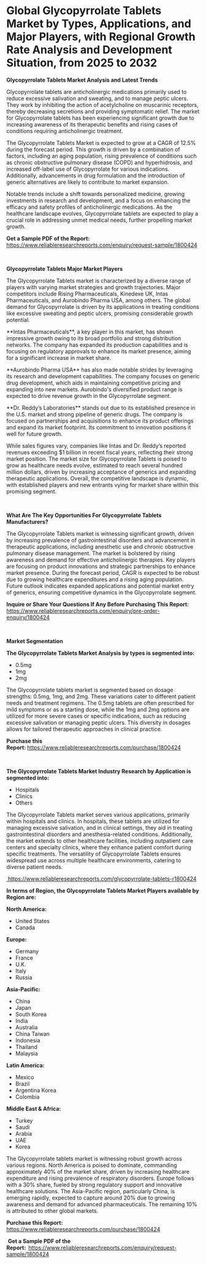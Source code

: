 <p><h1>Global Glycopyrrolate Tablets Market by Types, Applications, and Major Players, with Regional Growth Rate Analysis and Development Situation, from 2025 to 2032</h1></p><p><strong>Glycopyrrolate Tablets Market Analysis and Latest Trends</strong></p>
<p><p>Glycopyrrolate tablets are anticholinergic medications primarily used to reduce excessive salivation and sweating, and to manage peptic ulcers. They work by inhibiting the action of acetylcholine on muscarinic receptors, thereby decreasing secretions and providing symptomatic relief. The market for Glycopyrrolate tablets has been experiencing significant growth due to increasing awareness of its therapeutic benefits and rising cases of conditions requiring anticholinergic treatment.</p><p>The Glycopyrrolate Tablets Market is expected to grow at a CAGR of 12.5% during the forecast period. This growth is driven by a combination of factors, including an aging population, rising prevalence of conditions such as chronic obstructive pulmonary disease (COPD) and hyperhidrosis, and increased off-label use of Glycopyrrolate for various indications. Additionally, advancements in drug formulation and the introduction of generic alternatives are likely to contribute to market expansion.</p><p>Notable trends include a shift towards personalized medicine, growing investments in research and development, and a focus on enhancing the efficacy and safety profiles of anticholinergic medications. As the healthcare landscape evolves, Glycopyrrolate tablets are expected to play a crucial role in addressing unmet medical needs, further propelling market growth.</p></p>
<p><strong>Get a Sample PDF of the Report:&nbsp;</strong> <a href="https://www.reliableresearchreports.com/enquiry/request-sample/1800424?utm_campaign=3681&utm_medium=2&utm_source=Github&utm_content=ia&utm_term=19042025&utm_id=glycopyrrolate-tablets">https://www.reliableresearchreports.com/enquiry/request-sample/1800424</a></p>
<p>&nbsp;</p>
<p><strong>Glycopyrrolate Tablets Major Market Players</strong></p>
<p><p>The Glycopyrrolate Tablets market is characterized by a diverse range of players with varying market strategies and growth trajectories. Major competitors include Rising Pharmaceuticals, Kinedexe UK, Intas Pharmaceuticals, and Aurobindo Pharma USA, among others. The global demand for Glycopyrrolate is driven by its applications in treating conditions like excessive sweating and peptic ulcers, promising considerable growth potential.</p><p>**Intas Pharmaceuticals**, a key player in this market, has shown impressive growth owing to its broad portfolio and strong distribution networks. The company has expanded its production capabilities and is focusing on regulatory approvals to enhance its market presence, aiming for a significant increase in market share.</p><p>**Aurobindo Pharma USA** has also made notable strides by leveraging its research and development capabilities. The company focuses on generic drug development, which aids in maintaining competitive pricing and expanding into new markets. Aurobindo's diversified product range is expected to drive revenue growth in the Glycopyrrolate segment.</p><p>**Dr. Reddy’s Laboratories** stands out due to its established presence in the U.S. market and strong pipeline of generic drugs. The company is focused on partnerships and acquisitions to enhance its product offerings and expand its market footprint. Its commitment to innovation positions it well for future growth.</p><p>While sales figures vary, companies like Intas and Dr. Reddy’s reported revenues exceeding $1 billion in recent fiscal years, reflecting their strong market position. The market size for Glycopyrrolate Tablets is poised to grow as healthcare needs evolve, estimated to reach several hundred million dollars, driven by increasing acceptance of generics and expanding therapeutic applications. Overall, the competitive landscape is dynamic, with established players and new entrants vying for market share within this promising segment.</p></p>
<p>&nbsp;</p>
<p><strong>What Are The Key Opportunities For Glycopyrrolate Tablets Manufacturers?</strong></p>
<p><p>The Glycopyrrolate Tablets market is witnessing significant growth, driven by increasing prevalence of gastrointestinal disorders and advancement in therapeutic applications, including anesthetic use and chronic obstructive pulmonary disease management. The market is bolstered by rising awareness and demand for effective anticholinergic therapies. Key players are focusing on product innovations and strategic partnerships to enhance market presence. During the forecast period, CAGR is expected to be robust due to growing healthcare expenditures and a rising aging population. Future outlook indicates expanded applications and potential market entry of generics, ensuring competitive dynamics in the Glycopyrrolate segment.</p></p>
<p><strong>Inquire or Share Your Questions If Any Before Purchasing This Report:</strong> <a href="https://www.reliableresearchreports.com/enquiry/pre-order-enquiry/1800424?utm_campaign=3681&utm_medium=2&utm_source=Github&utm_content=ia&utm_term=19042025&utm_id=glycopyrrolate-tablets">https://www.reliableresearchreports.com/enquiry/pre-order-enquiry/1800424</a></p>
<p>&nbsp;</p>
<p><strong>Market Segmentation</strong></p>
<p><strong>The Glycopyrrolate Tablets Market Analysis by types is segmented into:</strong></p>
<p><ul><li>0.5mg</li><li>1mg</li><li>2mg</li></ul></p>
<p><p>The Glycopyrrolate tablets market is segmented based on dosage strengths: 0.5mg, 1mg, and 2mg. These variations cater to different patient needs and treatment regimens. The 0.5mg tablets are often prescribed for mild symptoms or as a starting dose, while the 1mg and 2mg options are utilized for more severe cases or specific indications, such as reducing excessive salivation or managing peptic ulcers. This diversity in dosages allows for tailored therapeutic approaches in clinical practice.</p></p>
<p><strong>Purchase this Report:&nbsp;</strong><a href="https://www.reliableresearchreports.com/purchase/1800424?utm_campaign=3681&utm_medium=2&utm_source=Github&utm_content=ia&utm_term=19042025&utm_id=glycopyrrolate-tablets">https://www.reliableresearchreports.com/purchase/1800424</a></p>
<p>&nbsp;</p>
<p><strong>The Glycopyrrolate Tablets Market Industry Research by Application is segmented into:</strong></p>
<p><ul><li>Hospitals</li><li>Clinics</li><li>Others</li></ul></p>
<p><p>The Glycopyrrolate Tablets market serves various applications, primarily within hospitals and clinics. In hospitals, these tablets are utilized for managing excessive salivation, and in clinical settings, they aid in treating gastrointestinal disorders and anesthesia-related conditions. Additionally, the market extends to other healthcare facilities, including outpatient care centers and specialty clinics, where they enhance patient comfort during specific treatments. The versatility of Glycopyrrolate Tablets ensures widespread use across multiple healthcare environments, catering to diverse patient needs.</p></p>
<p><a href="https://www.reliableresearchreports.com/glycopyrrolate-tablets-r1800424?utm_campaign=3681&utm_medium=2&utm_source=Github&utm_content=ia&utm_term=19042025&utm_id=glycopyrrolate-tablets">&nbsp;https://www.reliableresearchreports.com/glycopyrrolate-tablets-r1800424</a></p>
<p><strong>In terms of Region, the Glycopyrrolate Tablets Market Players available by Region are:</strong></p>
<p>
    <p> <strong> North America: </strong>
        <ul>
            <li>United States</li>
            <li>Canada</li>
        </ul>
        </p> 
    <p> <strong> Europe: </strong>
        <ul>
            <li>Germany</li>
            <li>France</li>
            <li>U.K.</li>
            <li>Italy</li>
            <li>Russia</li>
        </ul>
        </p> 
    <p> <strong> Asia-Pacific: </strong>
        <ul>
            <li>China</li>
            <li>Japan</li>
            <li>South Korea</li>
            <li>India</li>
            <li>Australia</li>
            <li>China Taiwan</li>
            <li>Indonesia</li>
            <li>Thailand</li>
            <li>Malaysia</li>
        </ul>
        </p> 
    <p> <strong> Latin America: </strong>
        <ul>
            <li>Mexico</li>
            <li>Brazil</li>
            <li>Argentina Korea</li>
            <li>Colombia</li>
        </ul>
        </p> 
    <p> <strong> Middle East & Africa: </strong>
        <ul>
            <li>Turkey</li>
            <li>Saudi</li>
            <li>Arabia</li>
            <li>UAE</li>
            <li>Korea</li>
        </ul>
    </p>
    </p>
<p><p>The Glycopyrrolate tablets market is witnessing robust growth across various regions. North America is poised to dominate, commanding approximately 40% of the market share, driven by increasing healthcare expenditure and rising prevalence of respiratory disorders. Europe follows with a 30% share, fueled by strong regulatory support and innovative healthcare solutions. The Asia-Pacific region, particularly China, is emerging rapidly, expected to capture around 20% due to growing awareness and demand for advanced pharmaceuticals. The remaining 10% is attributed to other global markets.</p></p>
<p><strong>Purchase this Report: </strong><a href="https://www.reliableresearchreports.com/purchase/1800424?utm_campaign=3681&utm_medium=2&utm_source=Github&utm_content=ia&utm_term=19042025&utm_id=glycopyrrolate-tablets">https://www.reliableresearchreports.com/purchase/1800424</a></p>
<p>&nbsp;<strong>Get a Sample PDF of the Report:&nbsp;&nbsp;</strong><a href="https://www.reliableresearchreports.com/enquiry/request-sample/1800424?utm_campaign=3681&utm_medium=2&utm_source=Github&utm_content=ia&utm_term=19042025&utm_id=glycopyrrolate-tablets">https://www.reliableresearchreports.com/enquiry/request-sample/1800424</a></p>
<p><strong></strong></p>
<p><p></p><p></p><p></p></p>
